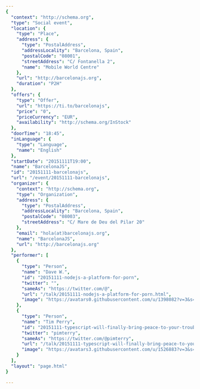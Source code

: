 ```yaml
---
{
  "context": "http://schema.org",
  "type": "Social event",
  "location": {
    "type": "Place",
    "address": {
      "type": "PostalAddress",
      "addressLocality": "Barcelona, Spain",
      "postalCode": "08001",
      "streetAddress": "C/ Fontanella 2",
      "name": "Mobile World Centre"
    },
    "url": "http://barcelonajs.org",
    "duration": "P2H"
  },
  "offers": {
    "type": "Offer",
    "url": "https://ti.to/barcelonajs",
    "price": "0",
    "priceCurrency": "EUR",
    "availability": "http://schema.org/InStock"
  },
  "doorTime": "18:45",
  "inLanguage": {
    "type": "Language",
    "name": "English"
  },
  "startDate": "20151111T19:00",
  "name": "BarcelonaJS",
  "id": "20151111-barcelonajs",
  "url": "/event/20151111-barcelonajs",
  "organizer": {
    "context": "http://schema.org",
    "type": "Organization",
    "address": {
      "type": "PostalAddress",
      "addressLocality": "Barcelona, Spain",
      "postalCode": "08003",
      "streetAddress": "C/ Mare de Deu del Pilar 20"
    },
    "email": "hola(at)barcelonajs.org",
    "name": "BarcelonaJS",
    "url": "http://barcelonajs.org"
  },
  "performer": [
    {
      "type": "Person",
      "name": "Dave W.",
      "id": "20151111-nodejs-a-platform-for-porn",
      "twitter": "",
      "sameAs": "https://twitter.com/@",
      "url": "/talk/20151111-nodejs-a-platform-for-porn.html",
      "image": "https://avatars0.githubusercontent.com/u/1398082?v=3&s=400"
    },
    {
      "type": "Person",
      "name": "Tim Perry",
      "id": "20151111-typescript-will-finally-bring-peace-to-your-troubled-soul",
      "twitter": "pimterry",
      "sameAs": "https://twitter.com/@pimterry",
      "url": "/talk/20151111-typescript-will-finally-bring-peace-to-your-troubled-soul.html",
      "image": "https://avatars3.githubusercontent.com/u/1526883?v=3&s=400"
    }
  ],
  "layout": "page.html"
}

---
```

